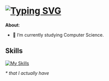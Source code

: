 # [![Typing SVG](https://readme-typing-svg.demolab.com?font=Fira+Code&size=24&pause=1000&color=D20000&random=false&width=435&lines=Antonino+Lorenzo)](https://git.io/typing-svg)

**About**:

- 🏫 I’m currently studying Computer Science. 

## Skills
[![My Skills](https://skillicons.dev/icons?i=python)](https://skillicons.dev)

*\* that I actually have*
<!-- 
https://readme-typing-svg.demolab.com/demo/
https://skillicons.dev/
-->
